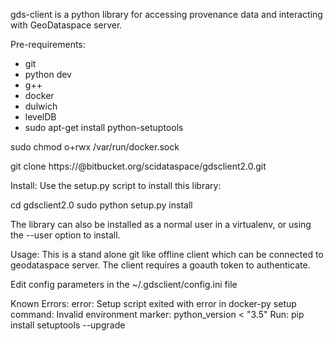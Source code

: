 gds-client is a python library for accessing provenance data and interacting with GeoDataspace server. 

Pre-requirements:
* git   
* python dev 
* g++
* docker
* dulwich
* levelDB
* sudo apt-get install python-setuptools

sudo chmod o+rwx /var/run/docker.sock

git clone https://<username>@bitbucket.org/scidataspace/gdsclient2.0.git

Install:
Use the setup.py script to install this library:

cd gdsclient2.0
sudo python setup.py install

The library can also be installed as a normal user in a virtualenv, or using the --user option to install.


Usage:
This is a stand alone git like offline client which can be connected to geodataspace server.
The client requires a goauth token to authenticate.

Edit config parameters in the ~/.gdsclient/config.ini file


Known Errors:
error: Setup script exited with error in docker-py setup command: Invalid environment marker: python_version < "3.5"
Run: pip install setuptools --upgrade